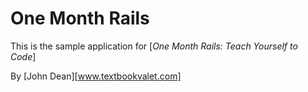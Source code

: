 # One Month Rails

This is the sample application for
[*One Month Rails: Teach Yourself to Code*]

By [John Dean][www.textbookvalet.com]